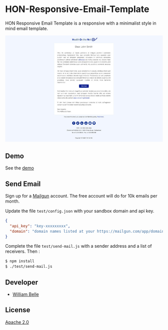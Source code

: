 HON-Responsive-Email-Template
=============================

HON Responsive Email Template is a responsive with a minimalist style in
mind email template.

![Screenshot](screenshot/screenshot.jpg)

Demo
----

See the [demo](https://healthonnet.github.io/hon-responsive-email-template/)

Send Email
----------

Sign up for a [Mailgun](http://mailgun.com/) account. The free account will do
for 10k emails per month.

Update the file `test/config.json` with your sandbox domain and api key.


```json
{
  "api_key": "key-xxxxxxxxx",
  "domain": "domain names listed at your https://mailgun.com/app/domains"
}
```

Complete the file `test/send-mail.js` with a sender address and a list of
receivers. Then :

```bash
$ npm install
$ ./test/send-mail.js
```


Developer
---------

  * [William Belle](https://github.com/williambelle)

License
-------

[Apache 2.0](http://www.apache.org/licenses/LICENSE-2.0.html)
